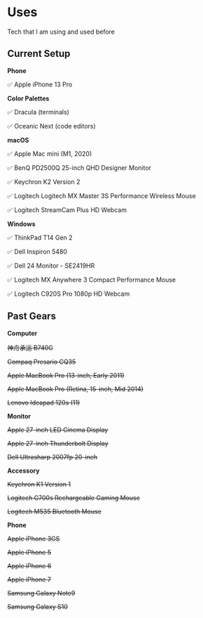 # Uses

Tech that I am using and used before

## Current Setup

**Phone**

:white_check_mark: Apple iPhone 13 Pro

**Color Palettes**

:white_check_mark: Dracula (terminals)

:white_check_mark: Oceanic Next (code editors)

**macOS**

:white_check_mark: Apple Mac mini (M1, 2020)

:white_check_mark: BenQ PD2500Q 25-inch QHD Designer Monitor

:white_check_mark: Keychron K2 Version 2

:white_check_mark: Logitech Logitech MX Master 3S Performance Wireless Mouse

:white_check_mark: Logitech StreamCam Plus HD Webcam

**Windows**

:white_check_mark: ThinkPad T14 Gen 2

:white_check_mark: Dell Inspiron 5480

:white_check_mark: Dell 24 Monitor - SE2419HR

:white_check_mark: Logitech MX Anywhere 3 Compact Performance Mouse

:white_check_mark: Logitech C920S Pro 1080p HD Webcam

## Past Gears

**Computer**

~~神舟承运 B740G~~

~~Compaq Presario CQ35~~

~~Apple MacBook Pro (13-inch, Early 2011)~~

~~Apple MacBook Pro (Retina, 15-inch, Mid 2014)~~

~~Lenovo Ideapad 120s (11)~~

**Monitor**

~~Apple 27-inch LED Cinema Display~~

~~Apple 27-inch Thunderbolt Display~~

~~Dell Ultrasharp 2007fp 20-inch~~

**Accessory**

~~Keychron K1 Version 1~~

~~Logitech G700s Rechargeable Gaming Mouse~~

~~Logitech M535 Bluetooth Mouse~~

**Phone**

~~Apple iPhone 3GS~~

~~Apple iPhone 5~~

~~Apple iPhone 6~~

~~Apple iPhone 7~~

~~Samsung Galaxy Note9~~

~~Samsung Galaxy S10~~
